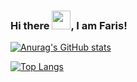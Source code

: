 ### Hi there <img src="https://raw.githubusercontent.com/MartinHeinz/MartinHeinz/master/wave.gif" width="30px">, I am Faris!

[![Anurag's GitHub stats](https://github-readme-stats.vercel.app/api?username=faris-07)](https://github.com/anuraghazra/github-readme-stats)

[![Top Langs](https://github-readme-stats.vercel.app/api/top-langs/?username=faris-07&layout=compact)](https://github.com/anuraghazra/github-readme-stats)
<!--
**Faris-07/Faris-07** is a ✨ _special_ ✨ repository because its `README.md` (this file) appears on your GitHub profile.

Here are some ideas to get you started:

- 🔭 I’m currently working on ...
- 🌱 I’m currently learning ...
- 👯 I’m looking to collaborate on ...
- 🤔 I’m looking for help with ...
- 💬 Ask me about ...
- 📫 How to reach me: ...
- 😄 Pronouns: ...
- ⚡ Fun fact: ...
-->
